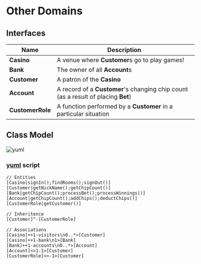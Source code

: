 # Other Domains

## Interfaces

| Name                             | Description                                                      |
|----------------------------------|------------------------------------------------------------------|
| **Casino**                       | A venue where **Customer**s go to play games!                    |
| **Bank**                         | The owner of all **Account**s                                    |
| **Customer**                     | A patron of the **Casino**                                       |
| **Account**                      | A record of a **Customer**'s changing chip count (as a result of placing **Bet**) |
| **CustomerRole**                 | A function performed by a **Customer** in a particular situation |

## Class Model

![yuml](http://yuml.me/097b5cc9)

### [yuml](http://yuml.me/diagram/scruffy/class/draw) script

```
// Entities
[Casino|signIn();findRooms();signOut()]
[Customer|getNickName();getChipCount()]
[Bank|getChipCount();processBet();processWinnings()]
[Account|getChipCount();addChips();deductChips()]
[CustomerRole|getCustomer()]

// Inheritence
[Customer]^-[CustomerRole]

// Associations
[Casino]++1-visitors\n0..*>[Customer]
[Casino]++1-bank\n1>[Bank]
[Bank]++1-accounts\n0..*>[Account]
[Account]<>1-1>[Customer]
[CustomerRole]<>-1>[Customer]
```
